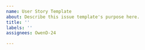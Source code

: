 ```yaml
---
name: User Story Template
about: Describe this issue template's purpose here.
title: ''
labels: ''
assignees: OwenD-24

---
```



